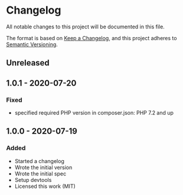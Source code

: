 # Changelog
All notable changes to this project will be documented in this file.

The format is based on [Keep a Changelog](https://keepachangelog.com/en/1.0.0/),
and this project adheres to [Semantic Versioning](https://semver.org/spec/v2.0.0.html).

## Unreleased

## 1.0.1 - 2020-07-20
### Fixed
- specified required PHP version in composer.json: PHP 7.2 and up

## 1.0.0 - 2020-07-19
### Added
- Started a changelog
- Wrote the initial version
- Wrote the initial spec
- Setup devtools
- Licensed this work (MIT)

